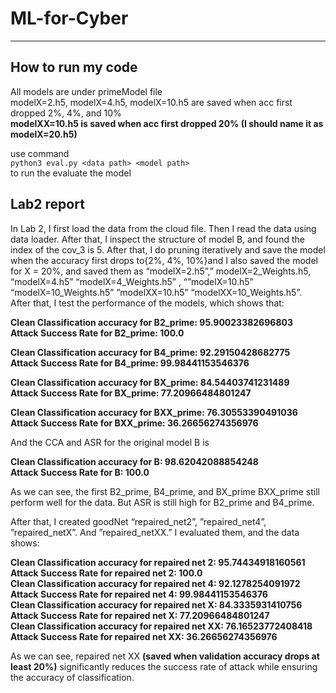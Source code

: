 # ML-for-Cyber

***
## How to run my code
All models are under primeModel file  
modelX=2.h5, modelX=4.h5, modelX=10.h5 are saved when acc first dropped 2%, 4%, and 10%  
**modelXX=10.h5 is saved when acc first dropped 20% (I should name it as modelX=20.h5)** 

use command   
`python3 eval.py <data path> <model path>`  
to run the evaluate the model

## Lab2 report

In Lab 2, 
I first load the data from the cloud file. Then I read the data using data loader. After that, I inspect the structure of model B, and found the index of the cov_3 is 5. After that, I do pruning iteratively and save the model when the accuracy first drops to{2%, 4%, 10%}and I also saved the model for X = 20%, and saved them as “modelX=2.h5”,” modelX=2_Weights.h5, “modelX=4.h5” “modelX=4_Weights.h5” , “”modelX=10.h5” “modelX=10_Weights.h5” ”modelXX=10.h5” “modelXX=10_Weights.h5”.   
After that, I test the performance of the models, which shows that:   

**Clean Classification accuracy for B2_prime: 95.90023382696803  
Attack Success Rate for B2_prime: 100.0**

**Clean Classification accuracy for B4_prime: 92.29150428682775  
Attack Success Rate for B4_prime: 99.98441153546376**

**Clean Classification accuracy for BX_prime: 84.54403741231489  
Attack Success Rate for BX_prime: 77.20966484801247**

**Clean Classification accuracy for BXX_prime: 76.30553390491036  
Attack Success Rate for BXX_prime: 36.26656274356976**

And the CCA and ASR for the original model B is 

**Clean Classification accuracy for B: 98.62042088854248  
Attack Success Rate for B: 100.0**

As we can see, the first B2_prime, B4_prime, and BX_prime  BXX_prime  still perform well for the data. But ASR is still high for B2_prime and B4_prime.

After that, I created goodNet “repaired_net2”, ”repaired_net4”, ”repaired_netX”. And ”repaired_netXX.” I evaluated them, and the data shows:

**Clean Classification accuracy for repaired net 2: 95.74434918160561  
Attack Success Rate for repaired net 2: 100.0  
Clean Classification accuracy for repaired net 4: 92.1278254091972  
Attack Success Rate for repaired net 4: 99.98441153546376  
Clean Classification accuracy for repaired net X: 84.3335931410756  
Attack Success Rate for repaired net X: 77.20966484801247  
Clean Classification accuracy for repaired net XX: 76.16523772408418  
Attack Success Rate for repaired net XX: 36.26656274356976**

As we can see, repaired net XX **(saved when validation accuracy drops at least 20%)** significantly reduces the success rate of attack while ensuring the accuracy of classification.



